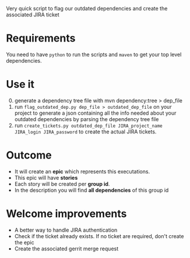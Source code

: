 Very quick script to flag our outdated dependencies and create the associated JIRA ticket

# Requirements

You need to have `python` to run the scripts and `maven` to get your top level dependencies. 

# Use it

0. generate a dependency tree file with mvn dependency:tree > dep_file
1. run `flag_outdated_dep.py dep_file > outdated_dep_file` on your project to generate a json containing all the info needed about your outdated dependencies by parsing the dependency tree file
2. run `create_tickets.py outdated_dep_file JIRA_project_name JIRA_login JIRA_password` to create the actual JIRA tickets.

# Outcome

- It will create an **epic** which represents this executations.
- This epic will have **stories**
- Each story will be created per **group id**.
- In the description you will find **all dependencies** of this group id

# Welcome improvements

- A better way to handle JIRA authentication
- Check if the ticket already exists. If no ticket are required, don't create the epic
- Create the associated gerrit merge request
